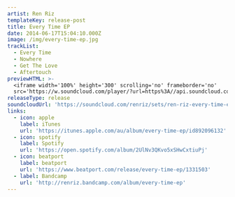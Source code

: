 ```yaml
---
artist: Ren Riz
templateKey: release-post
title: Every Time EP
date: 2014-06-17T15:04:10.000Z
image: /img/every-time-ep.jpg
trackList:
  - Every Time
  - Nowhere
  - Get The Love
  - Aftertouch
previewHTML: >-
  <iframe width='100%' height='300' scrolling='no' frameborder='no'
  src='https://w.soundcloud.com/player/?url=https%3A//api.soundcloud.com/playlists/44054952&amp;color=%23168dec&amp;auto_play=false&amp;hide_related=true&amp;show_comments=false&amp;show_user=false&amp;show_reposts=false&amp;show_teaser=false&amp;visual=true'></iframe>
releaseType: release
soundcloudUrl: 'https://soundcloud.com/renriz/sets/ren-riz-every-time-ep'
links:
  - icon: apple
    label: iTunes
    url: 'https://itunes.apple.com/au/album/every-time-ep/id892096132'
  - icon: spotify
    label: Spotify
    url: 'https://open.spotify.com/album/2UlNv3QKvo5xSHwCxtiuPj'
  - icon: beatport
    label: beatport
    url: 'https://www.beatport.com/release/every-time-ep/1331503'
  - label: Bandcamp
    url: 'http://renriz.bandcamp.com/album/every-time-ep'
---
```


